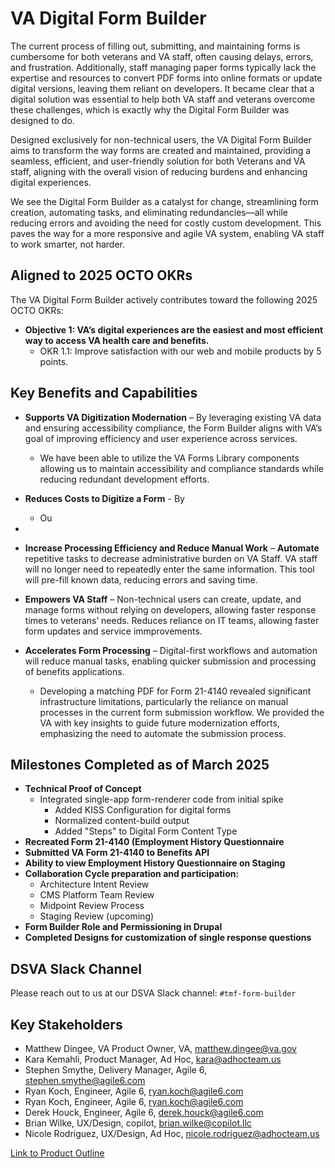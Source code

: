 # VA Digital Form Builder

The current process of filling out, submitting, and maintaining forms is cumbersome for both veterans and VA staff, often causing delays, errors, and frustration. Additionally, staff managing paper forms typically lack the expertise and resources to convert PDF forms into online formats or update digital versions, leaving them reliant on developers. It became clear that a digital solution was essential to help both VA staff and veterans overcome these challenges, which is exactly why the Digital Form Builder was designed to do. 

Designed exclusively for non-technical users, the VA Digital Form Builder aims to transform the way forms are created and maintained, providing a seamless, efficient, and user-friendly solution for both Veterans and VA staff, aligning with the overall vision of reducing burdens and enhancing digital experiences.

We see the Digital Form Builder as a catalyst for change, streamlining form creation, automating tasks, and eliminating redundancies—all while reducing errors and avoiding the need for costly custom development.  This paves the way for a more responsive and agile VA system, enabling VA staff to work smarter, not harder. 

## Aligned to 2025 OCTO OKRs

The VA Digital Form Builder actively contributes toward the following 2025 OCTO OKRs:

- **Objective 1:  VA’s digital experiences are the easiest and most efficient way to access VA health care and benefits.**
  - OKR 1.1:  Improve satisfaction with our web and mobile products by 5 points.
 
## Key Benefits and Capabilities

- **Supports VA Digitization Modernation** – By leveraging existing VA data and ensuring accessibility compliance, the Form Builder aligns with VA’s goal of improving efficiency and user experience across services.
   -  We have been able to utilize the VA Forms Library components allowing us to maintain accessibility and compliance standards while reducing redundant development efforts.

- **Reduces Costs to Digitize a Form** - By 
  -  Ou    
-
- **Increase Processing Efficiency and Reduce Manual Work** – **Automate** repetitive tasks to decrease administrative burden on VA Staff. VA staff will no longer need to repeatedly enter the same information. This tool will pre-fill known data, reducing errors and saving time.
  
- **Empowers VA Staff** – Non-technical users can create, update, and manage forms without relying on developers, allowing faster response times to veterans’ needs. Reduces reliance on IT teams, allowing faster form updates and service immprovements.

- **Accelerates Form Processing** – Digital-first workflows and automation will reduce manual tasks, enabling quicker submission and processing of benefits applications.
   - Developing a matching PDF for Form 21-4140 revealed significant infrastructure limitations, particularly the reliance on manual processes in the current form submission workflow. We provided the VA with key insights to guide future modernization efforts, emphasizing the need to automate the submission process.
 
## Milestones Completed as of March 2025

- **Technical Proof of Concept**
   - Integrated single-app form-renderer code from initial spike
      - Added KISS Configuration for digital forms
      - Normalized content-build output
      - Added "Steps" to Digital Form Content Type
- **Recreated Form 21-4140 (Employment History Questionnaire**
- **Submitted VA Form 21-4140 to Benefits API**
- **Ability to view Employment History Questionnaire on Staging**
- **Collaboration Cycle preparation and participation:**
   - Architecture Intent Review
   - CMS Platform Team Review
   - Midpoint Review Process
   - Staging Review (upcoming)
 - **Form Builder Role and Permissioning in Drupal**
 - **Completed Designs for customization of single response questions**

## DSVA Slack Channel

Please reach out to us at our DSVA Slack channel: `#tmf-form-builder`
 
## Key Stakeholders
- Matthew Dingee, VA Product Owner, VA, matthew.dingee@va.gov
- Kara Kemahli, Product Manager, Ad Hoc, kara@adhocteam.us
- Stephen Smythe, Delivery Manager, Agile 6, stephen.smythe@agile6.com
- Ryan Koch, Engineer, Agile 6, ryan.koch@agile6.com
- Ryan Koch, Engineer, Agile 6, ryan.koch@agile6.com
- Derek Houck, Engineer, Agile 6, derek.houck@agile6.com
- Brian Wilke, UX/Design, copilot, brian.wilke@copilot.llc
- Nicole Rodriguez, UX/Design, Ad Hoc, nicole.rodriguez@adhocteam.us

[Link to Product Outline](https://github.com/department-of-veterans-affairs/va.gov-team/issues/90869)


